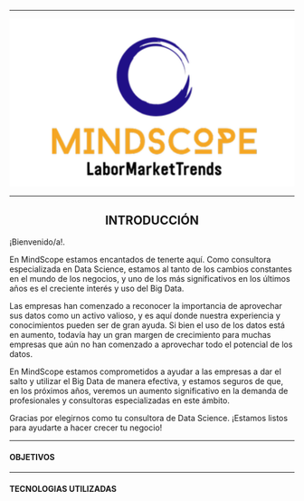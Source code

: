 ------------

<p align="center">
  <img src="https://github.com/emilianod98/MindScope-LaborMarketTrends/blob/main/MindScope.png">
</p>

------------

<h2 align=center>INTRODUCCIÓN</h2>

¡Bienvenido/a!.

En MindScope estamos encantados de tenerte aquí. Como consultora especializada en Data Science, estamos al tanto de los cambios constantes en el mundo de los negocios, y uno de los más significativos en los últimos años es el creciente interés y uso del Big Data.

Las empresas han comenzado a reconocer la importancia de aprovechar sus datos como un activo valioso, y es aquí donde nuestra experiencia y conocimientos pueden ser de gran ayuda. Si bien el uso de los datos está en aumento, todavía hay un gran margen de crecimiento para muchas empresas que aún no han comenzado a aprovechar todo el potencial de los datos.

En MindScope estamos comprometidos a ayudar a las empresas a dar el salto y utilizar el Big Data de manera efectiva, y estamos seguros de que, en los próximos años, veremos un aumento significativo en la demanda de profesionales y consultoras especializadas en este ámbito.

Gracias por elegirnos como tu consultora de Data Science. ¡Estamos listos para ayudarte a hacer crecer tu negocio!


------------

#### OBJETIVOS  

------------

#### TECNOLOGIAS UTILIZADAS



